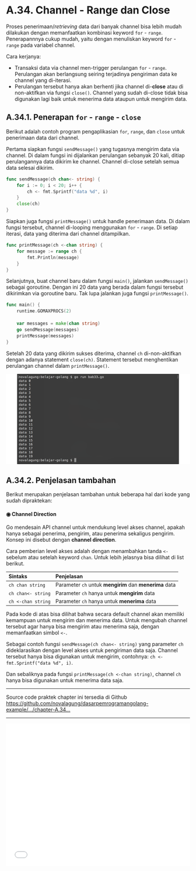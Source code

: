 # A.34. Channel - Range dan Close

Proses penerimaan/*retrieving* data dari banyak channel bisa lebih mudah dilakukan dengan memanfaatkan kombinasi keyword `for` - `range`. Penerapannnya cukup mudah, yaitu dengan menuliskan keyword `for` - `range` pada variabel channel.

Cara kerjanya:

- Transaksi data via channel men-trigger perulangan `for` - `range`. Perulangan akan berlangsung seiring terjadinya pengiriman data ke channel yang di-iterasi.
- Perulangan tersebut hanya akan berhenti jika channel di-**close** atau di non-aktifkan via fungsi `close()`. Channel yang sudah di-close tidak bisa digunakan lagi baik untuk menerima data ataupun untuk mengirim data.

## A.34.1. Penerapan `for` - `range` - `close`

Berikut adalah contoh program pengaplikasian `for`, `range`, dan `close` untuk penerimaan data dari channel.

Pertama siapkan fungsi `sendMessage()` yang tugasnya mengirim data via channel. Di dalam fungsi ini dijalankan perulangan sebanyak 20 kali, ditiap perulangannya data dikirim ke channel. Channel di-close setelah semua data selesai dikirim.

```go
func sendMessage(ch chan<- string) {
    for i := 0; i < 20; i++ {
        ch <- fmt.Sprintf("data %d", i)
    }
    close(ch)
}
```

Siapkan juga fungsi `printMessage()` untuk handle penerimaan data. Di dalam fungsi tersebut, channel di-looping menggunakan `for` - `range`. Di setiap iterasi, data yang diterima dari channel ditampilkan.

```go
func printMessage(ch <-chan string) {
    for message := range ch {
        fmt.Println(message)
    }
}
```

Selanjutnya, buat channel baru dalam fungsi `main()`, jalankan `sendMessage()` sebagai goroutine. Dengan ini 20 data yang berada dalam fungsi tersebut dikirimkan via goroutine baru. Tak lupa jalankan juga fungsi `printMessage()`.

```go
func main() {
    runtime.GOMAXPROCS(2)

    var messages = make(chan string)
    go sendMessage(messages)
    printMessage(messages)
}
```

Setelah 20 data yang dikirim sukses diterima, channel `ch` di-non-aktifkan dengan adanya statement `close(ch)`. Statement tersebut menghentikan perulangan channel dalam `printMessage()`.

![Penerapan for-range-close pada channel](images/A_channel_range_close_1_for_range_close.png)

## A.34.2. Penjelasan tambahan

Berikut merupakan penjelasan tambahan untuk beberapa hal dari kode yang sudah dipraktekan:

#### ◉ Channel Direction

Go mendesain API channel untuk mendukung level akses channel, apakah hanya sebagai penerima, pengirim, atau penerima sekaligus pengirim. Konsep ini disebut dengan **channel direction**.

Cara pemberian level akses adalah dengan menambahkan tanda `<-` sebelum atau setelah keyword `chan`. Untuk lebih jelasnya bisa dilihat di list berikut.

| Sintaks               | Penjelasan                                              |
|:--------------------- |:------------------------------------------------------- |
| `ch chan string`      | Parameter `ch` untuk **mengirim** dan **menerima** data |
| `ch chan<- string` | Parameter `ch` hanya untuk **mengirim** data            |
| `ch <-chan string` | Parameter `ch` hanya untuk **menerima** data            |

Pada kode di atas bisa dilihat bahwa secara default channel akan memiliki kemampuan untuk mengirim dan menerima data. Untuk mengubah channel tersebut agar hanya bisa mengirim atau menerima saja, dengan memanfaatkan simbol `<-`.

Sebagai contoh fungsi `sendMessage(ch chan<- string)` yang parameter `ch` dideklarasikan dengan level akses untuk pengiriman data saja. Channel tersebut hanya bisa digunakan untuk mengirim, contohnya: `ch <- fmt.Sprintf("data %d", i)`.

Dan sebaliknya pada fungsi `printMessage(ch <-chan string)`, channel `ch` hanya bisa digunakan untuk menerima data saja.

---

<div class="source-code-link">
    <div class="source-code-link-message">Source code praktek chapter ini tersedia di Github</div>
    <a href="https://github.com/novalagung/dasarpemrogramangolang-example/tree/master/chapter-A.34-channel-range-close">https://github.com/novalagung/dasarpemrogramangolang-example/.../chapter-A.34...</a>
</div>

---

<iframe src="partial/ebooks.html" width="100%" height="390px" frameborder="0" scrolling="no"></iframe>
